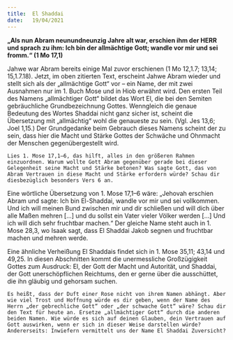 ```yaml
---
title:  El Shaddai
date:   19/04/2021
---
```


**„Als nun Abram neunundneunzig Jahre alt war, erschien ihm der HERR und sprach zu ihm: Ich bin der allmächtige Gott; wandle vor mir und sei fromm.“ (1 Mo 17,1)**

Jahwe war Abram bereits einige Mal zuvor erschienen (1 Mo 12,1.7; 13,14; 15,1.7.18). Jetzt, im oben zitierten Text, erscheint Jahwe Abram wieder und stellt sich als der „allmächtige Gott“ vor – ein Name, der mit zwei Ausnahmen nur im 1. Buch Mose und in Hiob erwähnt wird. Den ersten Teil des Namens „allmächtiger Gott“ bildet das Wort El, die bei den Semiten gebräuchliche Grundbezeichnung Gottes. Wenngleich die genaue Bedeutung des Wortes Shaddai nicht ganz sicher ist, scheint die Übersetzung mit „allmächtig“ wohl die genaueste zu sein. (Vgl. Jes 13,6; Joel 1,15.) Der Grundgedanke beim Gebrauch dieses Namens scheint der zu sein, dass hier die Macht und Stärke Gottes der Schwäche und Ohnmacht der Menschen gegenübergestellt wird.

`Lies 1. Mose 17,1–6, das hilft, alles in den größeren Rahmen einzuordnen. Warum wollte Gott Abram gegenüber gerade bei dieser Gelegenheit seine Macht und Stärke betonen? Was sagte Gott, das von Abram Vertrauen in diese Macht und Stärke erfordern würde? Schau dir diesbezüglich besonders Vers 6 an.`

Eine wörtliche Übersetzung von 1. Mose 17,1–6 wäre: „Jehovah erschien Abram und sagte: Ich bin El-Shaddai, wandle vor mir und sei vollkommen. Und ich will meinen Bund zwischen mir und dir schließen und will dich über alle Maßen mehren [...] und du sollst ein Vater vieler Völker werden [...] Und ich will dich sehr fruchtbar machen.“ Der gleiche Name steht auch in 1. Mose 28,3, wo Isaak sagt, dass El Shaddai Jakob segnen und fruchtbar machen und mehren werde.

Eine ähnliche Verheißung El Shaddais findet sich in 1. Mose 35,11; 43,14 und 49,25. In diesen Abschnitten kommt die unermessliche Großzügigkeit Gottes zum Ausdruck: El, der Gott der Macht und Autorität, und Shaddai, der Gott unerschöpflichen Reichtums, den er gerne über die ausschüttet, die ihn gläubig und gehorsam suchen.

`Es heißt, dass der Duft einer Rose nicht von ihrem Namen abhängt. Aber wie viel Trost und Hoffnung würde es dir geben, wenn der Name des Herrn „der gebrechliche Gott“ oder „der schwache Gott“ wäre? Schau dir den Text für heute an. Ersetze „allmächtiger Gott“ durch die anderen beiden Namen. Wie würde es sich auf deinen Glauben, dein Vertrauen auf Gott auswirken, wenn er sich in dieser Weise darstellen würde? Andererseits: Inwiefern vermittelt uns der Name El Shaddai Zuversicht?`